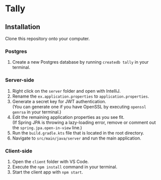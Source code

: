 # Tally

## Installation

Clone this repository onto your computer.

### Postgres

1. Create a new Postgres database by running `createdb tally` in your terminal.

### Server-side

1. Right click on the `server` folder and open with IntelliJ.
2. Rename the `ex.application.properties` to `application.properties`.
3. Generate a secret key for JWT authentication. <br>
      (You can generate one if you have OpenSSL by executing `openssl genrsa` in your terminal.)
3. Edit the remaining application properties as you see fit. <br>
      (If Spring JPA is throwing a lazy-loading error, remove or comment out the `spring.jpa.open-in-view` line.)
4. Run the `build.gradle.kts` file that is located in the root directory.
5. Navigate to `src/main/java/server` and run the main application.

### Client-side

1. Open the `client` folder with VS Code.
2. Execute the `npm install` command in your terminal.
3. Start the client app with `npm start`.